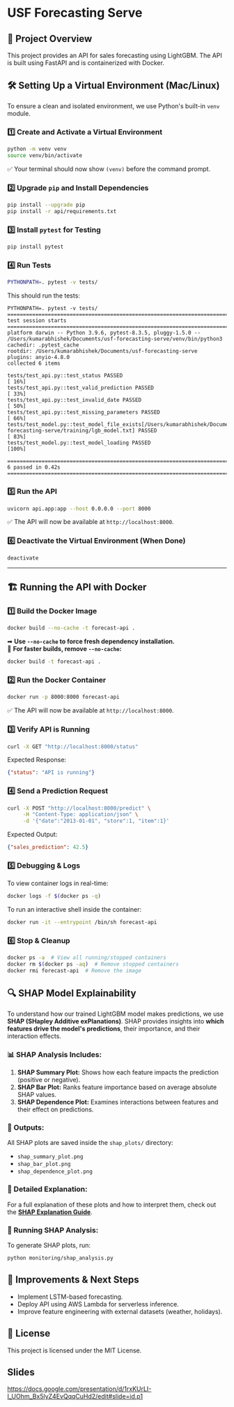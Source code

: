 # USF Forecasting Serve

## 📌 Project Overview
This project provides an API for sales forecasting using LightGBM. The API is built using FastAPI and is containerized with Docker.

## 🛠 Setting Up a Virtual Environment (Mac/Linux)

To ensure a clean and isolated environment, we use Python's built-in `venv` module.

### 1️⃣ Create and Activate a Virtual Environment
```bash
python -m venv venv
source venv/bin/activate
```
✅ Your terminal should now show `(venv)` before the command prompt.

### 2️⃣ Upgrade `pip` and Install Dependencies
```bash
pip install --upgrade pip
pip install -r api/requirements.txt
```

### 3️⃣ Install `pytest` for Testing
```bash
pip install pytest
```

### 4️⃣ Run Tests
```bash
PYTHONPATH=. pytest -v tests/
```
This should run the tests:
```
PYTHONPATH=. pytest -v tests/
============================================================================================= test session starts ==============================================================================================
platform darwin -- Python 3.9.6, pytest-8.3.5, pluggy-1.5.0 -- /Users/kumarabhishek/Documents/usf-forecasting-serve/venv/bin/python3
cachedir: .pytest_cache
rootdir: /Users/kumarabhishek/Documents/usf-forecasting-serve
plugins: anyio-4.8.0
collected 6 items

tests/test_api.py::test_status PASSED                                                                                                                                                                    [ 16%]
tests/test_api.py::test_valid_prediction PASSED                                                                                                                                                          [ 33%]
tests/test_api.py::test_invalid_date PASSED                                                                                                                                                              [ 50%]
tests/test_api.py::test_missing_parameters PASSED                                                                                                                                                        [ 66%]
tests/test_model.py::test_model_file_exists[/Users/kumarabhishek/Documents/usf-forecasting-serve/training/lgb_model.txt] PASSED                                                                          [ 83%]
tests/test_model.py::test_model_loading PASSED                                                                                                                                                           [100%]

============================================================================================== 6 passed in 0.42s ===============================================================================================
```


### 5️⃣ Run the API
```bash
uvicorn api.app:app --host 0.0.0.0 --port 8000
```
✅ The API will now be available at `http://localhost:8000`.

### 6️⃣ Deactivate the Virtual Environment (When Done)
```bash
deactivate
```

---

## 🏗 Running the API with Docker

### 1️⃣ Build the Docker Image
```bash
docker build --no-cache -t forecast-api .
```
➡ **Use `--no-cache` to force fresh dependency installation.**  
🚀 **For faster builds, remove `--no-cache`:**
```bash
docker build -t forecast-api .
```

### 2️⃣ Run the Docker Container
```bash
docker run -p 8000:8000 forecast-api
```
✅ The API will now be available at `http://localhost:8000`.

### 3️⃣ Verify API is Running
```bash
curl -X GET "http://localhost:8000/status"
```
Expected Response:
```json
{"status": "API is running"}
```

### 4️⃣ Send a Prediction Request
```bash
curl -X POST "http://localhost:8000/predict" \
     -H "Content-Type: application/json" \
     -d '{"date":"2013-01-01", "store":1, "item":1}'
```
Expected Output:
```json
{"sales_prediction": 42.5}
```

### 5️⃣ Debugging & Logs
To view container logs in real-time:
```bash
docker logs -f $(docker ps -q)
```

To run an interactive shell inside the container:
```bash
docker run -it --entrypoint /bin/sh forecast-api
```

### 6️⃣ Stop & Cleanup
```bash
docker ps -a  # View all running/stopped containers
docker rm $(docker ps -aq)  # Remove stopped containers
docker rmi forecast-api  # Remove the image
```


## 🔍 SHAP Model Explainability

To understand how our trained LightGBM model makes predictions, we use **SHAP (SHapley Additive exPlanations)**. SHAP provides insights into **which features drive the model's predictions**, their importance, and their interaction effects.

### 📊 SHAP Analysis Includes:
1. **SHAP Summary Plot:** Shows how each feature impacts the prediction (positive or negative).  
2. **SHAP Bar Plot:** Ranks feature importance based on average absolute SHAP values.  
3. **SHAP Dependence Plot:** Examines interactions between features and their effect on predictions.

### 📁 Outputs:
All SHAP plots are saved inside the `shap_plots/` directory:
- `shap_summary_plot.png`
- `shap_bar_plot.png`
- `shap_dependence_plot.png`

### 📜 Detailed Explanation:
For a full explanation of these plots and how to interpret them, check out the **[SHAP Explanation Guide](./shap_plots/shap_explanation.md)**.

### 📌 Running SHAP Analysis:
To generate SHAP plots, run:
```bash
python monitoring/shap_analysis.py
```

## 🚀 Improvements & Next Steps
- Implement LSTM-based forecasting.
- Deploy API using AWS Lambda for serverless inference.
- Improve feature engineering with external datasets (weather, holidays).

## 📜 License
This project is licensed under the MIT License.


## Slides
https://docs.google.com/presentation/d/1rxKUrLI-I_UOhm_Bx5lyZ4EvQqqCuHd2/edit#slide=id.p1